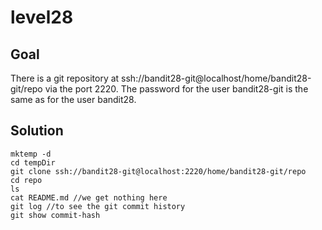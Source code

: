 # level28

## Goal

There is a git repository at ssh://bandit28-git@localhost/home/bandit28-git/repo via the port 2220. The password for the user bandit28-git is the same as for the user bandit28.

## Solution
```
mktemp -d 
cd tempDir
git clone ssh://bandit28-git@localhost:2220/home/bandit28-git/repo
cd repo
ls
cat README.md //we get nothing here
git log //to see the git commit history
git show commit-hash
```
